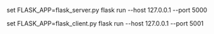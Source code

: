 set FLASK_APP=flask_server.py
flask run --host 127.0.0.1 --port 5000

set FLASK_APP=flask_client.py
flask run --host 127.0.0.1 --port 5001
